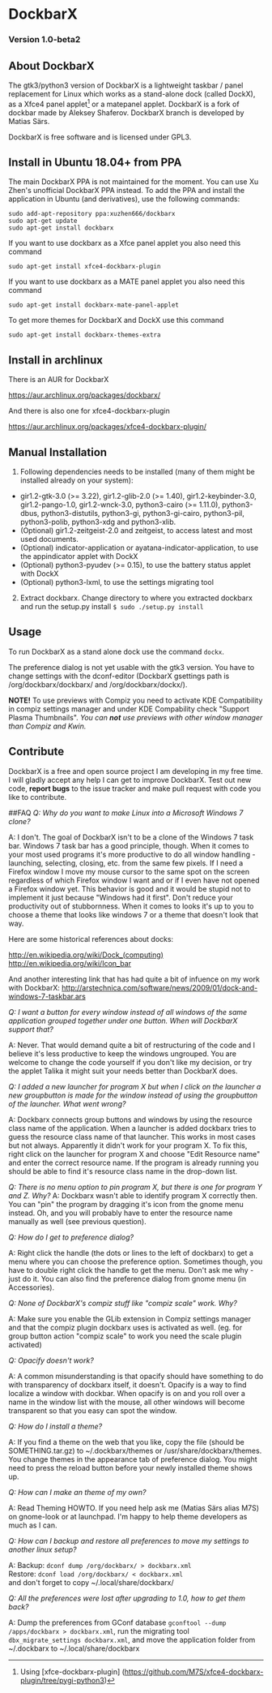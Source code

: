 # DockbarX
### Version 1.0-beta2

## About DockbarX
The gtk3/python3 version of DockbarX is a lightweight taskbar / panel replacement for Linux which works as a stand-alone dock (called DockX), as a Xfce4 panel applet[^1] or a matepanel applet. DockbarX is a fork of dockbar made by Aleksey Shaferov. DockbarX branch is developed by Matias Särs.

DockbarX is free software and is licensed under GPL3.

## Install in Ubuntu 18.04+ from PPA
The main DockbarX PPA is not maintained for the moment. You can use Xu Zhen's unofficial DockbarX PPA instead. To add the PPA and install the application in Ubuntu (and derivatives), use the following commands:

```
sudo add-apt-repository ppa:xuzhen666/dockbarx
sudo apt-get update
sudo apt-get install dockbarx
```

If you want to use dockbarx as a Xfce panel applet you also need this command

```
sudo apt-get install xfce4-dockbarx-plugin
```

If you want to use dockbarx as a MATE panel applet you also need this command
```
sudo apt-get install dockbarx-mate-panel-applet
```

To get more themes for DockbarX and DockX use this command

```
sudo apt-get install dockbarx-themes-extra
```

## Install in archlinux
There is an AUR for DockbarX

https://aur.archlinux.org/packages/dockbarx/

And there is also one for xfce4-dockbarx-plugin

https://aur.archlinux.org/packages/xfce4-dockbarx-plugin/


## Manual Installation

1. Following dependencies needs to be installed (many of them might be installed already on your system):
  - gir1.2-gtk-3.0 (>= 3.22), gir1.2-glib-2.0 (>= 1.40), gir1.2-keybinder-3.0, gir1.2-pango-1.0, gir1.2-wnck-3.0, python3-cairo (>= 1.11.0), python3-dbus, python3-distutils, python3-gi, python3-gi-cairo, python3-pil, python3-polib, python3-xdg and python3-xlib.
  - (Optional) gir1.2-zeitgeist-2.0 and zeitgeist, to access latest and most used documents.
  - (Optional) indicator-application or ayatana-indicator-application, to use the appindicator applet with DockX
  - (Optional) python3-pyudev (>= 0.15), to use the battery status applet with DockX
  - (Optional) python3-lxml, to use the settings migrating tool
2. Extract dockbarx. Change directory to where you extracted dockbarx and run the setup.py install `$ sudo ./setup.py install`

## Usage
To run DockbarX as a stand alone dock use the command `dockx`.

The preference dialog is not yet usable with the gtk3 version. You have to change settings with the dconf-editor (DockbarX gsettings path is /org/dockbarx/dockbarx/ and /org/dockbarx/dockx/).

**NOTE!** To use previews with Compiz you need to activate KDE Compatibility in compiz settings manager and under KDE Compability check "Support Plasma Thumbnails". *You can **not** use previews with other window manager than Compiz and Kwin.*

## Contribute
DockbarX is a free and open source project I am developing in my free time. I will gladly accept any help I can get to improve DockbarX. Test out new code, **report bugs** to the issue tracker and make pull request with code you like to contribute.



##FAQ
*Q: Why do you want to make Linux into a Microsoft Windows 7 clone?*

A: I don't. The goal of DockbarX isn't to be a clone of the Windows 7 task bar. Windows 7 task bar has a good principle, though.  When it comes to your most used programs it's more productive to do all window handling - launching, selecting, closing, etc. from the same few pixels. If I need a Firefox window I move my mouse cursor to the same spot on the screen regardless of which Firefox window I want and or if I even have not opened a Firefox window yet. This behavior is good and it would be stupid not to implement it just because "Windows had it first". Don't reduce your productivity out of stubbornness. When it comes to looks it's up to you to choose a theme that looks like windows 7 or a theme that doesn't look that way.

Here are some historical references about docks:

http://en.wikipedia.org/wiki/Dock_(computing)
http://en.wikipedia.org/wiki/Icon_bar

And another interesting link that has had quite a bit of infuence on my work with DockbarX:
http://arstechnica.com/software/news/2009/01/dock-and-windows-7-taskbar.ars

*Q: I want a button for every window instead of all windows of the same application grouped together under one button. When will DockbarX support that?*

A: Never. That would demand quite a bit of restructuring of the code and I believe it's less productive to keep the windows ungrouped. You are welcome to change the code yourself if you don't like my decision, or try the applet Talika it might suit your needs better than DockbarX does.

*Q: I added a new launcher for program X but when I click on the launcher a new groupbutton is made for the window instead of using the groupbutton of the launcher. What went wrong?*

A: Dockbarx connects group buttons and windows by using the resource class name of the application. When a launcher is added dockbarx tries to guess the resource class name of that launcher. This works in most cases but not always. Apparently it didn't work for your program X. To fix this, right click on the launcher for program X and choose "Edit Resource name" and enter the correct resource name. If the program is already running you should be able to find it's resource class name in the drop-down list.

*Q: There is no menu option to pin program X, but there is one for program Y and Z. Why?*
A: Dockbarx wasn't able to identify program X correctly then. You can "pin" the program by dragging it's icon from the gnome menu instead. Oh, and you will probably have to enter the resource name manually as well (see previous question).

*Q: How do I get to preference dialog?*

A: Right click the handle (the dots or lines to the left of dockbarx) to get a menu where you can choose the preference option. Sometimes though, you have to double right click the handle to get the menu. Don't ask me why - just do it. You can also find the preference dialog from gnome menu (in Accessories).

*Q: None of DockbarX's compiz stuff like "compiz scale" work. Why?*

A: Make sure you enable the GLib extension in Compiz settings manager and that the compiz plugin dockbarx uses is activated as well. (eg. for group button action "compiz scale" to work you need the scale plugin activated)

*Q: Opacify doesn't work?*

A: A common misunderstanding is that opacify should have something to do with transparency of dockbarx itself, it doesn't. Opacify is a way to find localize a window with dockbar. When opacify is on and you roll over a name in the window list with the mouse, all other windows will become transparent so that you easy can spot the window.

*Q: How do I install a theme?*

A: If you find a theme on the web that you like, copy the file (should be SOMETHING.tar.gz) to ~/.dockbarx/themes or /usr/share/dockbarx/themes. You change themes in the appearance tab of preference dialog. You might need to press the reload button before your newly installed theme shows up.

*Q: How can I make an theme of my own?*

A: Read Theming HOWTO. If you need help ask me (Matias Särs alias M7S) on gnome-look or at launchpad. I'm happy to help theme developers as much as I can.

*Q: How can I backup and restore all preferences to move my settings to another linux setup?*

A: Backup: ```dconf dump /org/dockbarx/ > dockbarx.xml```\
   Restore: ```dconf load /org/dockbarx/ < dockbarx.xml```\
   and don't forget to copy ~/.local/share/dockbarx/

*Q: All the preferences were lost after upgrading to 1.0, how to get them back?*

A: Dump the preferences from GConf database ```gconftool --dump /apps/dockbarx > dockbarx.xml```, run the migrating tool ```dbx_migrate_settings dockbarx.xml```, and move the application folder from ~/.dockbarx to ~/.local/share/dockbarx

[^1]: Using [xfce-dockbarx-plugin] (https://github.com/M7S/xfce4-dockbarx-plugin/tree/pygi-python3)

